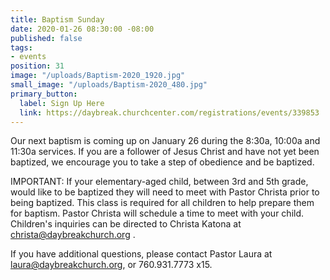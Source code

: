 ```yaml
---
title: Baptism Sunday
date: 2020-01-26 08:30:00 -08:00
published: false
tags:
- events
position: 31
image: "/uploads/Baptism-2020_1920.jpg"
small_image: "/uploads/Baptism-2020_480.jpg"
primary_button:
  label: Sign Up Here
  link: https://daybreak.churchcenter.com/registrations/events/339853
---
```


Our next baptism is coming up on January 26 during the 8:30a, 10:00a and 11:30a services. If you are a follower of Jesus Christ and have not yet been baptized, we encourage you to take a step of obedience and be baptized.

IMPORTANT: If your elementary-aged child, between 3rd and 5th grade, would like to be baptized they will need to meet with Pastor Christa prior to being baptized. This class is required for all children to help prepare them for baptism. Pastor Christa will schedule a time to meet with your child. Children's inquiries can be directed to Christa Katona at christa@daybreakchurch.org .

If you have additional questions, please contact Pastor Laura at laura@daybreakchurch.org, or 760.931.7773 x15.
